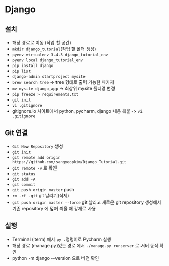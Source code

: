 # Django

## 설치
* 해당 경로로 이동 (작업 할 공간)
* `mkdir django_tutorial`(작업 할 폴더 생성)
* `pyenv virtualenv 3.4.3 django_tutorial_env`
* `pyenv local django_tutorial_env`
* `pip install django`
* `pip list`
* `django-admin startproject mysite`
* `brew search tree` -> tree 형태로 출력 가능한 패키지
* `mv mysite django_app` -> 최상위 mysite 폴더명 변경
* `pip freeze > requirements.txt`
* `git init`
* `vi .gitignore`
* gitignore.io 사이트에서 python, pycharm, django 내용 복붙 -> `vi .gitignore`

## Git 연결
* `Git New Repository` 생성
* `git init`
* `git remote add origin https://github.com/sangyeopkim/Django_Tutorial.git`
* `git remote -v` 로 확인
* `git status`
* `git add -A`
* `git commit`
* `git push origin master` push
* `rm -rf .git` git 날리기(삭제)
* `git push origin master --force` git 날리고 새로운 git repository 생성해서 기존 repository 에 덮어 씌울 때 강제로 사용

## 실행
* Terminal (iterm) 에서 `py .`명령어로 Pycharm 실행  
* 해당 경로 (manage.py)있는 경로 에서 `./manage.py runserver` 로 서버 동작 확인  
* python -m django --version 으로 버전 확인


